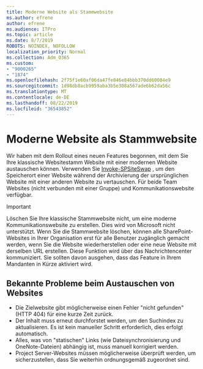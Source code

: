 ```yaml
---
title: Moderne Website als Stammwebsite
ms.author: efrene
author: efrene
ms.audience: ITPro
ms.topic: article
ms.date: 8/7/2019
ROBOTS: NOINDEX, NOFOLLOW
localization_priority: Normal
ms.collection: Adm_O365
ms.custom:
- "9000265"
- "1874"
ms.openlocfilehash: 2f75f1e60af06da47fe846e84bbb370dd60084e9
ms.sourcegitcommit: 1d98db8acb9959aba3b5e308a567ade6b62da56c
ms.translationtype: MT
ms.contentlocale: de-DE
ms.lasthandoff: 08/22/2019
ms.locfileid: "36543852"
---
```

# <a name="modern-site-as-root-site"></a>Moderne Website als Stammwebsite

Wir haben mit dem Rollout eines neuen Features begonnen, mit dem Sie Ihre klassische Websitestamm Website mit einer modernen Website austauschen können. Verwenden Sie [Invoke-SPSiteSwap](https://docs.microsoft.com/powershell/module/sharepoint-online/invoke-spositeswap?view=sharepoint-ps) , um den Speicherort einer Website während der Archivierung der ursprünglichen Website mit einer anderen Website zu vertauschen. Für beide Team Websites (nicht verbunden mit einer Gruppe) und Kommunikationswebsite verfügbar. 

>[!Important]
> Löschen Sie Ihre klassische Stammwebsite nicht, um eine moderne Kommunikationswebsite zu erstellen. Dies wird von Microsoft nicht unterstützt. Wenn Sie die Stammwebsite löschen, können alle SharePoint-Websites in Ihrer Organisation erst für alle Benutzer zugänglich gemacht werden, wenn Sie die Website wiederherstellen oder eine neue Website mit derselben URL erstellen. Diese Funktion wird über das Nachrichtencenter kommuniziert. Sie sollten davon ausgehen, dass das Feature in Ihrem Mandanten in Kürze aktiviert wird.

## <a name="known-issues-with-swapping-sites"></a>Bekannte Probleme beim Austauschen von Websites
- Die Zielwebsite gibt möglicherweise einen Fehler "nicht gefunden" (HTTP 404) für eine kurze Zeit zurück.
- Der Inhalt muss erneut durchforstet werden, um den Suchindex zu aktualisieren. Es ist kein manueller Schritt erforderlich, dies erfolgt automatisch.
- Alles, was von "statischen" Links (wie Dateisynchronisierung und OneNote-Dateien) abhängig ist, muss manuell korrigiert werden.
- Project Server-Websites müssen möglicherweise überprüft werden, um sicherzustellen, dass Sie weiterhin ordnungsgemäß zugeordnet sind. 
